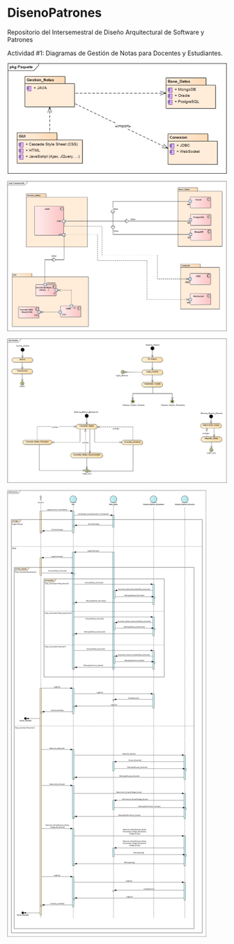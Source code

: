 # DisenoPatrones
Repositorio del Intersemestral de Diseño Arquitectural de Software y Patrones

Actividad #1:
Diagramas de Gestión de Notas para Docentes y Estudiantes.

![Diagrama De Paquetes](https://github.com/JuanARojasA/DisenoPatrones/blob/master/Tarea%201-%20Ejercicio%20de%20Modelado%20Gestion%20de%20Notas/Paquete.png)

![Diagrama de Componentes](https://github.com/JuanARojasA/DisenoPatrones/blob/master/Tarea%201-%20Ejercicio%20de%20Modelado%20Gestion%20de%20Notas/Componente.png)

![Diagrama de Estado](https://github.com/JuanARojasA/DisenoPatrones/blob/master/Tarea%201-%20Ejercicio%20de%20Modelado%20Gestion%20de%20Notas/Estado.png)

![Diagrama de Secuencia](https://github.com/JuanARojasA/DisenoPatrones/blob/master/Tarea%201-%20Ejercicio%20de%20Modelado%20Gestion%20de%20Notas/Secuencia.png)
